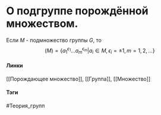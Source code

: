 # О подгруппе порождённой множеством.
Если $M$ - подмножество группы $G$, то
$$(M)=\{a_1^{\epsilon_{1}}\dots a_m^{\epsilon_{m}}|a_{i}\in M,\epsilon_i=\pm1,m=1,2,\dots\}$$

#### Линки
[[Порождающее множество]],
[[Группа]],
[[Множество]]
#### Тэги 
 #Теория_групп 